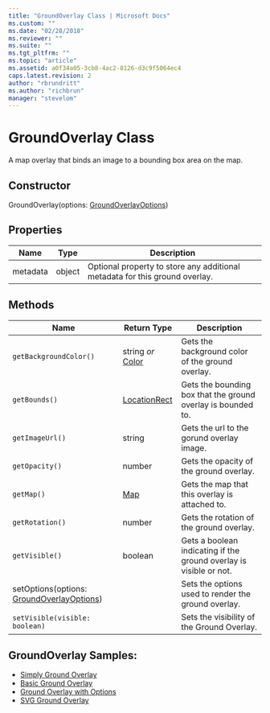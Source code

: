 ```yaml
---
title: "GroundOverlay Class | Microsoft Docs"
ms.custom: ""
ms.date: "02/28/2018"
ms.reviewer: ""
ms.suite: ""
ms.tgt_pltfrm: ""
ms.topic: "article"
ms.assetid: a0f34a05-3cb8-4ac2-8126-d3c9f5064ec4
caps.latest.revision: 2
author: "rbrundritt"
ms.author: "richbrun"
manager: "stevelom"
---
```

# GroundOverlay Class
A map overlay that binds an image to a bounding box area on the map.

## Constructor

GroundOverlay(options: [GroundOverlayOptions](../v8-web-control/groundoverlayoptions-object.md))

## Properties

| Name     | Type   | Description                                                                 |
|----------|--------|-----------------------------------------------------------------------------|
| metadata | object | Optional property to store any additional metadata for this ground overlay. |

## Methods

| Name                                      | Return Type       | Description                                                        |
|-------------------------------------------|-------------------|--------------------------------------------------------------------|
| `getBackgroundColor()`                      | string _or_ [Color](../v8-web-control/color-class.md) | Gets the background color of the ground overlay.                   |
| `getBounds()`                               | [LocationRect](../v8-web-control/locationrect-class.md)      | Gets the bounding box that the ground overlay is bounded to.       |
| `getImageUrl()`                             | string            | Gets the url to the gorund overlay image.                          |
| `getOpacity()`                              | number            | Gets the opacity of the ground overlay.                            |
| `getMap()`                                  | [Map](../v8-web-control/map-class.md)               | Gets the map that this overlay is attached to.                     |
| `getRotation()`                             | number            | Gets the rotation of the ground overlay.                           |
| `getVisible()`                              | boolean           | Gets a boolean indicating if the ground overlay is visible or not. |
| setOptions(options: [GroundOverlayOptions](../v8-web-control/groundoverlayoptions-object.md)) |                   | Sets the options used to render the ground overlay.                |
| `setVisible(visible: boolean)`              |                   | Sets the visibility of the Ground Overlay.                         |

## GroundOverlay Samples:

-   [Simply Ground Overlay](https://www.bing.com/api/maps/mapcontrol/isdk?autoRedirect=false#simpleGroundOverlay+JS)
-   [Basic Ground Overlay](http://bingmapsv8samples.azurewebsites.net/#Basic%20Ground%20Overlay)
-   [Ground Overlay with Options](http://bingmapsv8samples.azurewebsites.net/#Ground%20Overlay%20Options)
-   [SVG Ground Overlay](http://bingmapsv8samples.azurewebsites.net/#SVG%20Ground%20Overlay)
